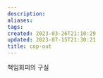 ```yaml
---
description:
aliases: 
tags: 
created: 2023-03-26T21:10:29
updated: 2023-07-15T21:30:21
title: cop-out
---
```

책임회피의 구실
